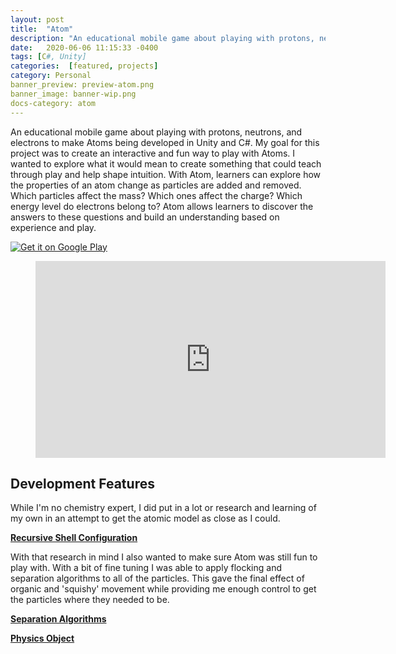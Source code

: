 ```yaml
---
layout: post
title:  "Atom"
description: "An educational mobile game about playing with protons, neutrons, and electrons to make Atoms being developed in Unity and C#."
date:   2020-06-06 11:15:33 -0400
tags: [C#, Unity] 
categories:  [featured, projects]
category: Personal
banner_preview: preview-atom.png
banner_image: banner-wip.png
docs-category: atom
---
```


<!--more-->

An educational mobile game about playing with protons, neutrons, and electrons to make Atoms being developed in Unity and C#. 
My goal for this project was to create an interactive and fun way to play with Atoms. 
I wanted to explore what it would mean to create something that could teach through play and help shape intuition. 
With Atom, learners can explore how the properties of an atom change as particles are added and removed. 
Which particles affect the mass? Which ones affect the charge? Which energy level do electrons belong to? 
Atom allows learners to discover the answers to these questions and build an understanding based on experience and play. 

<!-- Play Store Link -->

<a href='https://play.google.com/store/apps/details?id=com.Savvy.Atom&pcampaignid=pcampaignidMKT-Other-global-all-co-prtnr-py-PartBadge-Mar2515-1'><img class = 'appLink' alt='Get it on Google Play' src='https://play.google.com/intl/en_us/badges/static/images/badges/en_badge_web_generic.png'/></a> 

<figure>
<iframe width="560" height="315" src="https://www.youtube.com/embed/VY5JD6I-dps" frameborder="0" allow="accelerometer; autoplay; clipboard-write; encrypted-media; gyroscope; picture-in-picture" allowfullscreen></iframe>
</figure>

## Development Features

While I'm no chemistry expert, I did put in a lot or research and learning of my own in an attempt to get the atomic model as close as I could. 

**[Recursive Shell Configuration]({{site.url}}/docs/atom/2020/12/28/recursiveShells.html)** 

With that research in mind I also wanted to make sure Atom was still fun to play with. With a bit of fine tuning I was able to apply flocking and separation algorithms to all of the particles. This gave the final effect of organic and 'squishy' movement while providing me enough control to get the particles where they needed to be. 

**[Separation Algorithms]({{site.url}}/docs/atom/2020/12/28/seperation.html)** 

**[Physics Object]({{site.url}}/docs/atom/2020/12/28/physicsObj.html)**